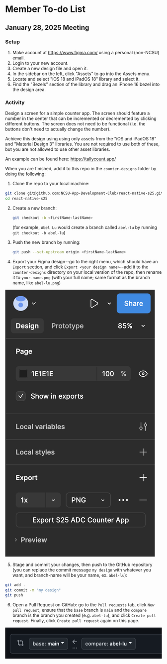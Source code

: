 # Member To-do List

## January 28, 2025 Meeting

### Setup

1. Make account at https://www.figma.com/ using a personal (non-NCSU) email.
2. Login to your new account.
3. Create a new design file and open it.
4. In the sidebar on the left, click "Assets" to go into the Assets menu.
5. Locate and select "iOS 18 and iPadOS 18" library and select it.
6. Find the "Bezels" section of the library and drag an iPhone 16 bezel into the design area.

### Activity

Design a screen for a simple counter app. The screen should feature a number in the center that can be incremented or decremented by clicking different buttons. The screen does not need to be functional (i.e. the buttons don't need to actually change the number).

Achieve this design using using only assets from the "iOS and iPadOS 18" and "Material Design 3" libraries. You are not required to use both of these, but you are not allowed to use other asset libraries.

An example can be found here: https://tallycount.app/

When you are finished, add it to this repo in the `counter-designs` folder by doing the following:

1. Clone the repo to your local machine:

```bash
git clone git@github.com:NCSU-App-Development-Club/react-native-s25.git
cd react-native-s25
```

2. Create a new branch:

   ```bash
   git checkout -b <firstName-lastName>
   ```

   (for example, `Abel Lu` would create a branch called `abel-lu` by running `git checkout -b abel-lu`)

3. Push the new branch by running:

   ```bash
   git push --set-upstream origin <firstName-lastName>
   ```

4. Export your Figma design--go to the right menu, which should have an `Export` section, and click `Export <your design name>`--add it to the `counter-designs` directory on your local version of the repo, then rename it to `your-name.png` (with your full name; same format as the branch name, like `abel-lu.png`)

![figma export menu](assets/figma-export.png)

5. Stage and commit your changes, then push to the GitHub repository (you can replace the commit message `my design` with whatever you want, and branch-name will be your name, ex. `abel-lu`):

```bash
git add .
git commit -m "my design"
git push
```

6. Open a Pull Request on GitHub: go to the `Pull requests` tab, click `New pull request`, ensure that the `base` branch is `main` and the `compare` branch is the branch you created (e.g. `abel-lu`), and click `Create pull request`. Finally, click `Create pull request` again on this page.

![pull request creation example](assets/pull-request-ex.png)
